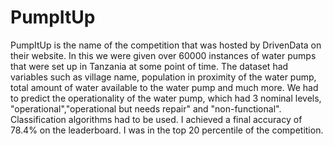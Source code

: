 # PumpItUp
PumpItUp is the name of the competition that was hosted by DrivenData on their website. In this we were given over 60000 instances of water pumps that were set up in Tanzania at some point of time. The dataset had variables such as village name, population in proximity of the water pump, total amount of water available to the water pump and much more. 
We had to predict the operationality of the water pump, which had 3 nominal levels, "operational","operational but needs repair" and "non-functional".
Classification algorithms had to be used.
I achieved a final accuracy of 78.4% on the leaderboard. I was in the top 20 percentile of the competition. 
